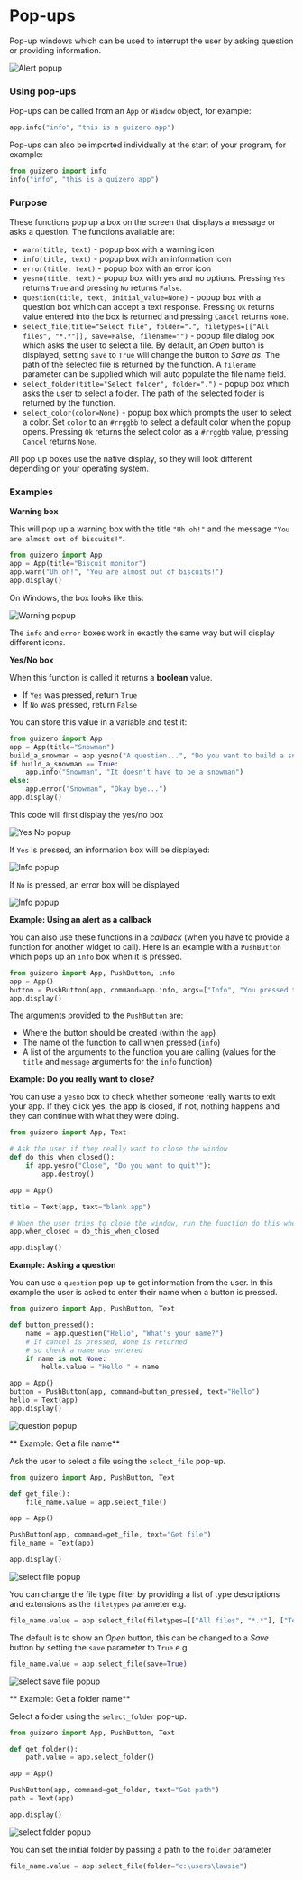# Pop-ups

Pop-up windows which can be used to interrupt the user by asking question or providing information.

![Alert popup](images/alert_info_windows.png)

### Using pop-ups
Pop-ups can be called from an `App` or `Window` object, for example:

```python
app.info("info", "this is a guizero app")
```

Pop-ups can also be imported individually at the start of your program, for example:

```python
from guizero import info
info("info", "this is a guizero app")
```

### Purpose
These functions pop up a box on the screen that displays a message or asks a question. The functions available are:

* `warn(title, text)` - popup box with a warning icon
* `info(title, text)` - popup box with an information icon
* `error(title, text)` - popup box with an error icon
* `yesno(title, text)` - popup box with yes and no options. Pressing `Yes` returns `True` and pressing `No` returns `False`.
* `question(title, text, initial_value=None)` - popup box with a question box which can accept a text response. Pressing `Ok` returns value entered into the box is returned and pressing `Cancel` returns `None`.
* `select_file(title="Select file", folder=".", filetypes=[["All files", "*.*"]], save=False, filename="")` - popup file dialog box which asks the user to select a file. By default, an *Open* button is displayed, setting `save` to `True` will change the button to *Save as*. The path of the selected file is returned by the function. A `filename` parameter can be supplied which will auto populate the file name field.
* `select_folder(title="Select folder", folder=".")` - popup box which asks the user to select a folder. The path of the selected folder is returned by the function.
* `select_color(color=None)` - popup box which prompts the user to select a color. Set `color` to an `#rrggbb` to select a default color when the popup opens. Pressing `Ok` returns the select color as a `#rrggbb` value, pressing `Cancel` returns `None`.

All pop up boxes use the native display, so they will look different depending on your operating system.

### Examples

**Warning box**

This will pop up a warning box with the title `"Uh oh!"` and the message `"You are almost out of biscuits!"`.

```python
from guizero import App
app = App(title="Biscuit monitor")
app.warn("Uh oh!", "You are almost out of biscuits!")
app.display()
```
On Windows, the box looks like this:

![Warning popup](images/warning_windows.png)

The `info` and `error` boxes work in exactly the same way but will display different icons.

**Yes/No box**

When this function is called it returns a **boolean** value.

* If `Yes` was pressed, return `True`
* If `No` was pressed, return `False`

You can store this value in a variable and test it:

```python
from guizero import App
app = App(title="Snowman")
build_a_snowman = app.yesno("A question...", "Do you want to build a snowman?")
if build_a_snowman == True:
    app.info("Snowman", "It doesn't have to be a snowman")
else:
    app.error("Snowman", "Okay bye...")
app.display()
```

This code will first display the yes/no box

![Yes No popup](images/yesno_windows.png)

If `Yes` is pressed, an information box will be displayed:

![Info popup](images/info_windows.png)

If `No` is pressed, an error box will be displayed

![Info popup](images/error_windows.png)

**Example: Using an alert as a callback**

You can also use these functions in a *callback* (when you have to provide a function for another widget to call). Here is an example with a `PushButton` which pops up an `info` box when it is pressed.

```python
from guizero import App, PushButton, info
app = App()
button = PushButton(app, command=app.info, args=["Info", "You pressed the button"])
app.display()
```

The arguments provided to the `PushButton` are:

* Where the button should be created (within the `app`)
* The name of the function to call when pressed (`info`)
* A list of the arguments to the function you are calling (values for the `title` and `message` arguments for the `info` function)

**Example: Do you really want to close?**

You can use a `yesno` box to check whether someone really wants to exit your app. If they click yes, the app is closed, if not, nothing happens and they can continue with what they were doing.

```python
from guizero import App, Text

# Ask the user if they really want to close the window
def do_this_when_closed():
    if app.yesno("Close", "Do you want to quit?"):
        app.destroy()

app = App()

title = Text(app, text="blank app")

# When the user tries to close the window, run the function do_this_when_closed()
app.when_closed = do_this_when_closed

app.display()

```

**Example: Asking a question**

You can use a `question` pop-up to get information from the user. In this example the user is asked to enter their name when a button is pressed.

```python
from guizero import App, PushButton, Text

def button_pressed():
    name = app.question("Hello", "What's your name?")
    # If cancel is pressed, None is returned
    # so check a name was entered
    if name is not None:
        hello.value = "Hello " + name

app = App()
button = PushButton(app, command=button_pressed, text="Hello")
hello = Text(app)
app.display()
```

![question popup](images/question_windows.png)

** Example: Get a file name**

Ask the user to select a file using the `select_file` pop-up.

```python
from guizero import App, PushButton, Text

def get_file():
    file_name.value = app.select_file()

app = App()

PushButton(app, command=get_file, text="Get file")
file_name = Text(app)

app.display()
```

![select file popup](images/select_file_windows.png)

You can change the file type filter by providing a list of type descriptions and extensions as the `filetypes` parameter e.g.   

```python
file_name.value = app.select_file(filetypes=[["All files", "*.*"], ["Text documents", "*.txt"]])
```

The default is to show an *Open* button, this can be changed to a *Save* button by setting the `save` parameter to `True` e.g.

```python
file_name.value = app.select_file(save=True)
```

![select save file popup](images/select_file_save_windows.png)

** Example: Get a folder name**

Select a folder using the `select_folder` pop-up.

```python
from guizero import App, PushButton, Text

def get_folder():
    path.value = app.select_folder()

app = App()

PushButton(app, command=get_folder, text="Get path")
path = Text(app)

app.display()
```

![select folder popup](images/select_file_windows.png)

You can set the initial folder by passing a path to the `folder` parameter    

```python
file_name.value = app.select_file(folder="c:\users\lawsie")
```
